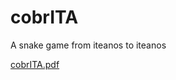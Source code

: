 # cobrITA
A snake game from iteanos to iteanos

[cobrITA.pdf](https://github.com/Atsocs/cobrITA/files/6424247/cobrITA.pdf)
